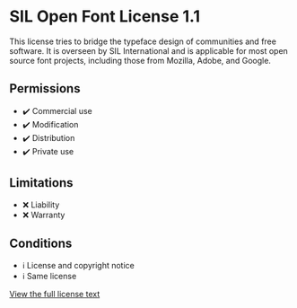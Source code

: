 # SIL Open Font License 1.1

This license tries to bridge the typeface design of communities and free software. It is overseen by SIL International and is applicable for most open source font projects, including those from Mozilla, Adobe, and Google.

## Permissions

-   ✔️ Commercial use
-   ✔️ Modification
-   ✔️ Distribution
-   ✔️ Private use

## Limitations

-   ❌ Liability
-   ❌ Warranty

## Conditions

-   ℹ️ License and copyright notice
-   ℹ️ Same license

[View the full license text](./LICENSE.md)
